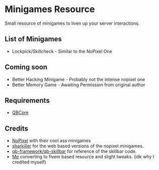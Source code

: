 # Minigames Resource
Small resource of minigames to liven up your server interactions.


## List of Minigames
* Lockpick/Skillcheck - Similar to the NoPixel One

## Coming soon
* Better Hacking Minigame - Probably not the intense nopixel one
* Better Memory Game - Awaiting Permission from original author

## Requirements
* [QBCore](https://github.com/qbcore-framework)

## Credits
* [NoPixel](https://www.nopixel.net/) with their cool ass minigames
* [sharkiller](https://github.com/sharkiller) for the web based versions of the nopixel minigames.
* [qb-framework/qb-skillbar](https://github.com/qbcore-framework/qb-skillbar) for reference of the skillbar code.
* [Me](https://github.com/IdrisDose) converting to fivem based resource and slight tweaks. (idk why I credited myself)
